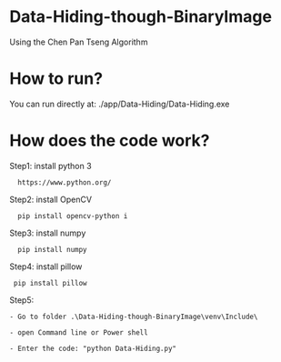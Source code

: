 # Data-Hiding-though-BinaryImage
 Using the Chen Pan Tseng Algorithm

# How to run?
You can run directly at: ./app/Data-Hiding/Data-Hiding.exe

# How does the code work?
Step1: install python 3

      https://www.python.org/

Step2: install OpenCV

      pip install opencv-python i

Step3: install numpy

      pip install numpy

Step4: install pillow

     pip install pillow

Step5:

    - Go to folder .\Data-Hiding-though-BinaryImage\venv\Include\
    
    - open Command line or Power shell
    
    - Enter the code: "python Data-Hiding.py"
    



